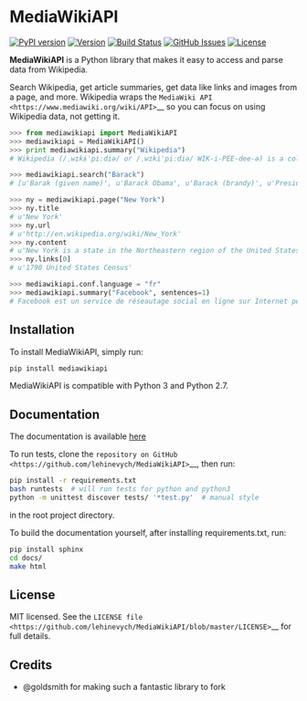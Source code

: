 MediaWikiAPI
===================

[![PyPI version](https://img.shields.io/pypi/v/mediawikiapi.svg)](https://pypi.python.org/pypi/mediawikiapi)
[![Version](https://img.shields.io/pypi/pyversions/mediawikiapi.svg)](https://pypi.python.org/pypi/mediawikiapi)
[![Build Status](https://travis-ci.org/lehinevych/MediaWikiAPI.svg?branch=master)](https://travis-ci.org/leginevych/MediaWikiAPI)
[![GitHub Issues](https://img.shields.io/github/issues/lehinevych/MediaWikiAPI.svg)](https://github.com/lehinevych/MediaWikiAPI/issues)
[![License](https://img.shields.io/badge/license-MIT%20License-brightgreen.svg)](https://opensource.org/licenses/MIT)


**MediaWikiAPI** is a Python library that makes it easy to access and parse
data from Wikipedia.

Search Wikipedia, get article summaries, get data like links and images
from a page, and more. Wikipedia wraps the `MediaWiki
API <https://www.mediawiki.org/wiki/API>`__ so you can focus on using
Wikipedia data, not getting it.

``` python
>>> from mediawikiapi import MediaWikiAPI
>>> mediawikiapi = MediaWikiAPI()
>>> print mediawikiapi.summary("Wikipedia")
# Wikipedia (/ˌwɪkɨˈpiːdiə/ or /ˌwɪkiˈpiːdiə/ WIK-i-PEE-dee-ə) is a collaboratively edited, multilingual, free Internet encyclopedia supported by the non-profit Wikimedia Foundation...

>>> mediawikiapi.search("Barack")
# [u'Barak (given name)', u'Barack Obama', u'Barack (brandy)', u'Presidency of Barack Obama', u'Family of Barack Obama', u'First inauguration of Barack Obama', u'Barack Obama presidential campaign, 2008', u'Barack Obama, Sr.', u'Barack Obama citizenship conspiracy theories', u'Presidential transition of Barack Obama']

>>> ny = mediawikiapi.page("New York")
>>> ny.title
# u'New York'
>>> ny.url
# u'http://en.wikipedia.org/wiki/New_York'
>>> ny.content
# u'New York is a state in the Northeastern region of the United States. New York is the 27th-most exten'...
>>> ny.links[0]
# u'1790 United States Census'

>>> mediawikiapi.conf.language = "fr"
>>> mediawikiapi.summary("Facebook", sentences=1)
# Facebook est un service de réseautage social en ligne sur Internet permettant d'y publier des informations (photographies, liens, textes, etc.) en contrôlant leur visibilité par différentes catégories de personnes.
```

Installation
------------

To install MediaWikiAPI, simply run:

``` bash
pip install mediawikiapi
```
MediaWikiAPI is compatible with Python 3 and Python 2.7.

Documentation
-------------

The documentation is available [here](http://mediawikiapi.readthedocs.io/en/latest/)

To run tests, clone the `repository on GitHub <https://github.com/lehinevych/MediaWikiAPI>`__, then run:

```bash
pip install -r requirements.txt
bash runtests  # will run tests for python and python3
python -m unittest discover tests/ '*test.py'  # manual style
```
in the root project directory.

To build the documentation yourself, after installing requirements.txt, run:

``` bash
pip install sphinx
cd docs/
make html
```

License
-------

MIT licensed. See the `LICENSE
file <https://github.com/lehinevych/MediaWikiAPI/blob/master/LICENSE>`__ for
full details.

Credits
-------
-  @goldsmith for making such a fantastic library to fork
